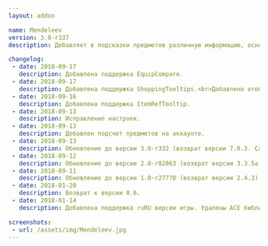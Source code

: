 ```yaml
---
layout: addon

name: Mendeleev
version: 3.0-r337
description: Добавляет в подсказки предметов различную информацию, основанную на PeriodicTable.

changelog:
 - date: 2018-09-17
   description: Добавлена поддержка EquipCompare.
 - date: 2018-09-17
   description: Добавлена поддержка ShoppingTooltips.<br>Добавлено отображение стоимости предметов.
 - date: 2018-09-16
   description: Добавлена поддержка ItemRefTooltip.
 - date: 2018-09-13
   description: Исправление настроек.
 - date: 2018-09-13
   description: Добавлен подсчет предметов на аккаунте.
 - date: 2018-09-13
   description: Обновление до версии 3.0-r332 (возврат версии 7.0.3. Самая последняя и актуальная :) ).
 - date: 2018-09-12
   description: Обновление до версии 2.0-r82063 (возврат версии 3.3.5a).
 - date: 2018-09-11
   description: Обновление до версии 1.0-r27770 (возврат версии 2.4.3).
 - date: 2018-01-20
   description: Возврат к версии 0.6.
 - date: 2018-01-14
   description: Добавлена поддержка ruRU версии игры. Удалены ACE библиотеки. Добавлена зависимость от !Libs.

screenshots:
 - url: /assets/img/Mendeleev.jpg
---
```

